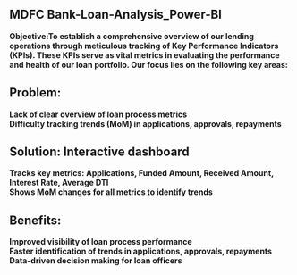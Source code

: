 ## MDFC Bank-Loan-Analysis_Power-BI

<b>Objective<b>:To establish a comprehensive overview of our lending operations through meticulous tracking of Key Performance Indicators (KPIs). These KPIs serve as vital metrics in evaluating the performance and health of our loan portfolio. Our focus lies on the following key areas:

## Problem:
Lack of clear overview of loan process metrics<br/>
Difficulty tracking trends (MoM) in applications, approvals, repayments<br/>
## Solution: Interactive dashboard<br/>
Tracks key metrics: Applications, Funded Amount, Received Amount, Interest Rate, Average DTI<br/>
Shows MoM changes for all metrics to identify trends<br/>
## Benefits:<br/>
Improved visibility of loan process performance<br/>
Faster identification of trends in applications, approvals, repayments<br/>
Data-driven decision making for loan officers
